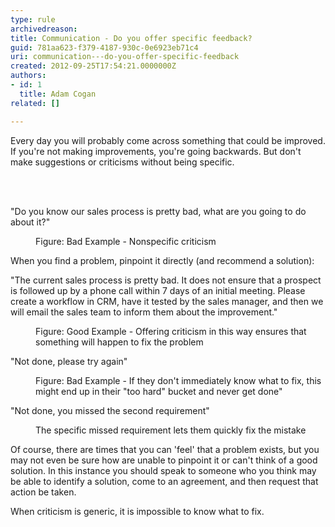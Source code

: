 ```yaml
---
type: rule
archivedreason: 
title: Communication - Do you offer specific feedback?
guid: 781aa623-f379-4187-930c-0e6923eb71c4
uri: communication---do-you-offer-specific-feedback
created: 2012-09-25T17:54:21.0000000Z
authors:
- id: 1
  title: Adam Cogan
related: []

---
```



<p>Every day you will probably&#160;come across something that could be improved. If you're not making improvements, you're going backwards. But&#160;don't make suggestions or criticisms without being specific. <br></p>
<br><excerpt class='endintro'></excerpt><br>
<dl class="bad"> <p class="ssw15-rteElement-GreyBox">&quot;Do you know our sales process is pretty bad, what are you going to do about it?&quot;</p> <dd class="ssw15-rteElement-FigureBad">Figure&#58; Bad Example - Nonspecific criticism <br></dd></dl>
                <p>When you find a problem, pinpoint it directly (and recommend a solution)&#58;</p>
                <dl class="good"> <p class="ssw15-rteElement-GreyBox">&quot;The current sales process is pretty bad. It&#160;does not ensure that a prospect is followed up by a phone call within 7 days of an initial meeting. Please create a workflow in CRM, have it tested by the sales manager, and then we will email the sales team to inform them about the improvement.&quot;</p> <dd class="ssw15-rteElement-FigureGood"> Figure&#58; Good Example - Offering criticism in this way ensures that something will happen to fix the problem<br></dd> </dl>
                <p class="ssw15-rteElement-GreyBox">&quot;Not done, please try again&quot;<br></p><dd class="ssw15-rteElement-FigureBad"> Figure&#58; Bad Example - If they don't immediately know what to fix, this might end up in their &quot;too hard&quot; bucket and never get done&quot;<br></dd><p class="ssw15-rteElement-GreyBox">&quot;Not done, you missed the second requirement&quot;</p><dd class="ssw15-rteElement-FigureGood"> The specific missed requirement lets them quickly fix the mistake<br></dd><p>Of course, there are times that you can 'feel' that a problem exists, but you may not even be sure how are unable to pinpoint it or can't think of a good solution. In this instance you should speak to someone who you think may be able to identify a solution, come to an agreement, and then request that action be taken.​<br></p>
                <p>When criticism is generic, it is impossible to know what to fix.</p>



